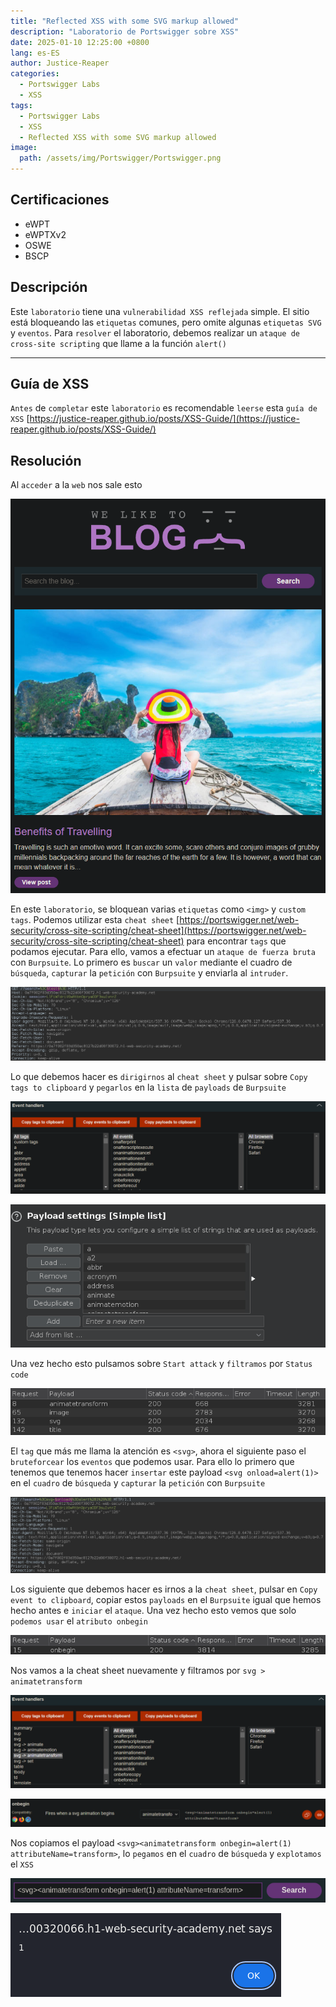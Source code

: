 ```yaml
---
title: "Reflected XSS with some SVG markup allowed"
description: "Laboratorio de Portswigger sobre XSS"
date: 2025-01-10 12:25:00 +0800
lang: es-ES
author: Justice-Reaper
categories:
  - Portswigger Labs
  - XSS
tags:
  - Portswigger Labs
  - XSS
  - Reflected XSS with some SVG markup allowed
image:
  path: /assets/img/Portswigger/Portswigger.png
---
```


## Certificaciones

- eWPT
- eWPTXv2
- OSWE
- BSCP
  
## Descripción

Este `laboratorio` tiene una `vulnerabilidad XSS reflejada` simple. El sitio está bloqueando las `etiquetas` comunes, pero omite algunas `etiquetas SVG` y `eventos`. Para `resolver` el laboratorio, debemos realizar un `ataque de cross-site scripting` que llame a la función `alert()`

---

## Guía de XSS

`Antes` de `completar` este `laboratorio` es recomendable `leerse` esta `guía de XSS` [https://justice-reaper.github.io/posts/XSS-Guide/](https://justice-reaper.github.io/posts/XSS-Guide/)

## Resolución

Al `acceder` a la `web` nos sale esto

![](/assets/img/XSS-Lab-16/image_1.png)

En este `laboratorio`, se bloquean varias `etiquetas` como `<img>` y `custom tags`. Podemos utilizar esta `cheat sheet` [https://portswigger.net/web-security/cross-site-scripting/cheat-sheet](https://portswigger.net/web-security/cross-site-scripting/cheat-sheet) para encontrar `tags` que podamos ejecutar. Para ello, vamos a efectuar un `ataque de fuerza bruta` con `Burpsuite`. Lo primero es `buscar` un `valor` mediante el cuadro de `búsqueda`, `capturar` la `petición` con `Burpsuite` y enviarla al `intruder`.

![](/assets/img/XSS-Lab-16/image_2.png)

Lo que debemos hacer es `dirigirnos` al `cheat sheet` y pulsar sobre `Copy tags to clipboard` y `pegarlos` en la `lista` de `payloads` de `Burpsuite`

![](/assets/img/XSS-Lab-16/image_3.png)

![](/assets/img/XSS-Lab-16/image_4.png)

Una vez hecho esto pulsamos sobre `Start attack` y `filtramos` por `Status code`

![](/assets/img/XSS-Lab-16/image_5.png)

El `tag` que más me llama la atención es `<svg>`, ahora el siguiente paso el `bruteforcear` los `eventos` que podemos usar. Para ello lo primero que tenemos que tenemos hacer `insertar` este payload `<svg onload=alert(1)>` en el `cuadro` de `búsqueda` y `capturar` la `petición` con `Burpsuite`

![](/assets/img/XSS-Lab-16/image_6.png)

Los siguiente que debemos hacer es irnos a la `cheat sheet`, pulsar en `Copy event to clipboard`, copiar estos `payloads` en el `Burpsuite` igual que hemos hecho antes e `iniciar` el `ataque`. Una vez hecho esto vemos que solo `podemos usar` el `atributo onbegin`

![](/assets/img/XSS-Lab-16/image_7.png)

Nos vamos a la cheat sheet nuevamente y filtramos por `svg > animatetransform`

![](/assets/img/XSS-Lab-16/image_8.png)

![](/assets/img/XSS-Lab-16/image_9.png)

Nos copiamos el payload `<svg><animatetransform onbegin=alert(1) attributeName=transform>`, lo `pegamos` en el `cuadro` de `búsqueda` y `explotamos` el `XSS`

![](/assets/img/XSS-Lab-16/image_10.png)

![](/assets/img/XSS-Lab-16/image_11.png)
